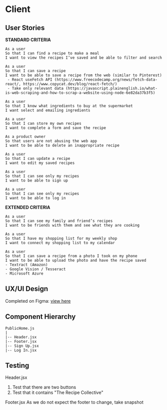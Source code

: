 # Client

## User Stories

**STANDARD CRITERIA**

```
As a user 
So that I can find a recipe to make a meal
I want to view the recipes I’ve saved and be able to filter and search
```

```
As a user
So that I can save a recipe
I want to be able to save a recipe from the web (similar to Pinterest)
 - React useFetch API (https://www.freecodecamp.org/news/fetch-data-react/, https://www.copycat.dev/blog/react-fetch/)
 - Take only relevant data (https://javascript.plainenglish.io/what-is-web-scraping-and-how-to-scrap-a-website-using-node-6e82da37b3f5)
```

```
As a user
So that I know what ingredients to buy at the supermarket
I want select and emailing ingredients
```

```
As a user
So that I can store my own recipes
I want to complete a form and save the recipe
```

```
As a product owner
So that users are not abusing the web app
I want to be able to delete an inappropriate recipe
```

```
As a user
So that I can update a recipe
I want to edit my saved recipes 
```

```
As a user
So that I can see only my recipes
I want to be able to sign up
```

```
As a user
So that I can see only my recipes
I want to be able to log in
```

**EXTENDED CRITERIA**

```
As a user
So that I can see my family and friend’s recipes
I want to be friends with them and see what they are cooking
```

```
As a user
So that I have my shopping list for my weekly shop
I want to connect my shopping list to my calendar
```

```
As a user
So that I can save a recipe from a photo I took on my phone
I want to be able to upload the photo and have the recipe saved
- Textract (Amazon)
- Google Vision / Tesseract
- Microsoft Azure
```

## UX/UI Design
Completed on Figma: [view here](https://www.figma.com/file/WSduqphwN1tl58hm4iOdjV/Recipe-App?node-id=0%3A1&t=HQkNCDCGTKooCgW1-0)

## Component Hierarchy

```
PublicHome.js
|
|-- Header.jsx
|-- Footer.jsx
|-- Sign Up.jsx
|-- Log In.jsx
```

## Testing
Header.jsx
1. Test that there are two buttons
2. Test that it contains "The Recipe Collective"

Footer.jsx
As we do not expect the footer to change, take snapshot